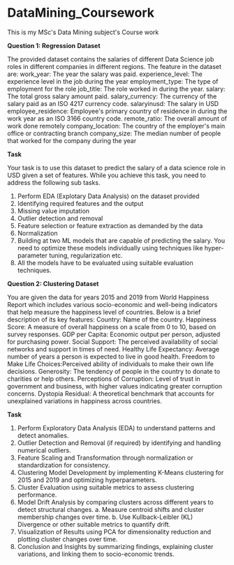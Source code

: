 # DataMining_Coursework
This is my MSc's Data Mining subject's Course work


**Question 1: Regression**
**Dataset**

The provided dataset contains the salaries of different Data Science job roles in different
companies in different regions.
The feature in the dataset are:
work_year: The year the salary was paid.
experience_level: The experience level in the job during the year
employment_type: The type of employment for the role
job_title: The role worked in during the year.
salary: The total gross salary amount paid.
salary_currency: The currency of the salary paid as an ISO 4217 currency code.
salaryinusd: The salary in USD
employee_residence: Employee's primary country of residence in during the work year as an ISO
3166 country code.
remote_ratio: The overall amount of work done remotely
company_location: The country of the employer's main office or contracting branch
company_size: The median number of people that worked for the company during the year


**Task**

Your task is to use this dataset to predict the salary of a data science role in USD given a set of
features. While you achieve this task, you need to address the following sub tasks.
1. Perform EDA (Explotary Data Analysis) on the dataset provided
2. Identifying required features and the output
3. Missing value imputation
4. Outlier detection and removal
5. Feature selection or feature extraction as demanded by the data
6. Normalization
7. Building at two ML models that are capable of predicting the salary. You need to optimize
these models individually using techniques like hyper-parameter tuning, regularization etc.
8. All the models have to be evaluated using suitable evaluation techniques.





**Question 2: Clustering
Dataset**


You are given the data for years 2015 and 2019 from World Happiness Report which includes
various socio-economic and well-being indicators that help measure the happiness level of countries.
Below is a brief description of its key features:
Country: Name of the country.
Happiness Score: A measure of overall happiness on a scale from 0 to 10, based on survey
responses.
GDP per Capita: Economic output per person, adjusted for purchasing power.
Social Support: The perceived availability of social networks and support in times of need.
Healthy Life Expectancy: Average number of years a person is expected to live in good health.
Freedom to Make Life Choices:Perceived ability of individuals to make their own life decisions.
Generosity: The tendency of people in the country to donate to charities or help others.
Perceptions of Corruption: Level of trust in government and business, with higher values
indicating greater corruption concerns.
Dystopia Residual: A theoretical benchmark that accounts for unexplained variations in happiness
across countries.

**Task**


1. Perform Exploratory Data Analysis (EDA) to understand patterns and detect anomalies.
2. Outlier Detection and Removal (if required) by identifying and handling numerical outliers.
3. Feature Scaling and Transformation through normalization or standardization for
consistency.
4. Clustering Model Development by implementing K-Means clustering for 2015 and 2019
and optimizing hyperparameters.
5. Cluster Evaluation using suitable metrics to assess clustering performance.
6. Model Drift Analysis by comparing clusters across different years to detect structural
changes.
a. Measure centroid shifts and cluster membership changes over time.
b. Use Kullback-Leibler (KL) Divergence or other suitable metrics to quantify drift.
7. Visualization of Results using PCA for dimensionality reduction and plotting cluster
changes over time.
8. Conclusion and Insights by summarizing findings, explaining cluster variations, and
linking them to socio-economic trends.
